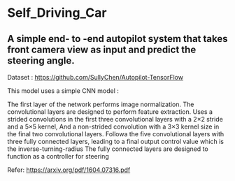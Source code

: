# Self_Driving_Car

## A simple end- to -end autopilot system that takes front camera view as input and predict the steering angle.

Dataset : https://github.com/SullyChen/Autopilot-TensorFlow

This model uses a simple CNN model :

The first layer of the network performs image normalization.
The convolutional layers are designed to perform feature extraction.
Uses a strided convolutions in the first three convolutional layers with a 2×2 stride and a 5×5 kernel,
And a non-strided convolution with a 3×3 kernel size in the final two convolutional layers.
Followa the five convolutional layers with three fully connected layers, leading to a final output control value which is the inverse-turning-radius
The fully connected layers are designed to function as a controller for steering

Refer: https://arxiv.org/pdf/1604.07316.pdf
